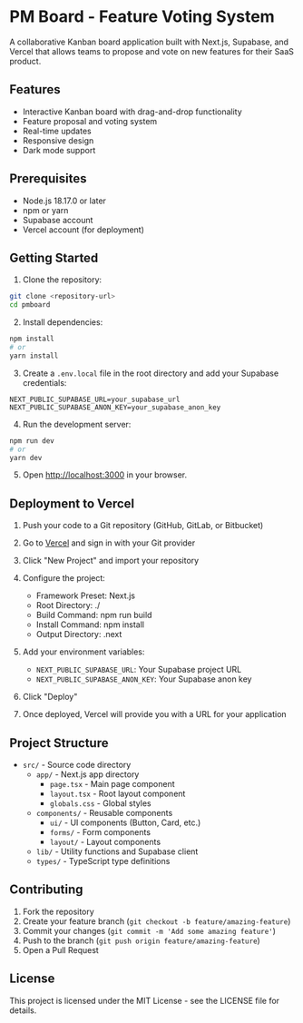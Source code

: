 # PM Board - Feature Voting System

A collaborative Kanban board application built with Next.js, Supabase, and Vercel that allows teams to propose and vote on new features for their SaaS product.

## Features

- Interactive Kanban board with drag-and-drop functionality
- Feature proposal and voting system
- Real-time updates
- Responsive design
- Dark mode support

## Prerequisites

- Node.js 18.17.0 or later
- npm or yarn
- Supabase account
- Vercel account (for deployment)

## Getting Started

1. Clone the repository:
```bash
git clone <repository-url>
cd pmboard
```

2. Install dependencies:
```bash
npm install
# or
yarn install
```

3. Create a `.env.local` file in the root directory and add your Supabase credentials:
```env
NEXT_PUBLIC_SUPABASE_URL=your_supabase_url
NEXT_PUBLIC_SUPABASE_ANON_KEY=your_supabase_anon_key
```

4. Run the development server:
```bash
npm run dev
# or
yarn dev
```

5. Open [http://localhost:3000](http://localhost:3000) in your browser.

## Deployment to Vercel

1. Push your code to a Git repository (GitHub, GitLab, or Bitbucket)

2. Go to [Vercel](https://vercel.com) and sign in with your Git provider

3. Click "New Project" and import your repository

4. Configure the project:
   - Framework Preset: Next.js
   - Root Directory: ./
   - Build Command: npm run build
   - Install Command: npm install
   - Output Directory: .next

5. Add your environment variables:
   - `NEXT_PUBLIC_SUPABASE_URL`: Your Supabase project URL
   - `NEXT_PUBLIC_SUPABASE_ANON_KEY`: Your Supabase anon key

6. Click "Deploy"

7. Once deployed, Vercel will provide you with a URL for your application

## Project Structure

- `src/` - Source code directory
  - `app/` - Next.js app directory
    - `page.tsx` - Main page component
    - `layout.tsx` - Root layout component
    - `globals.css` - Global styles
  - `components/` - Reusable components
    - `ui/` - UI components (Button, Card, etc.)
    - `forms/` - Form components
    - `layout/` - Layout components
  - `lib/` - Utility functions and Supabase client
  - `types/` - TypeScript type definitions

## Contributing

1. Fork the repository
2. Create your feature branch (`git checkout -b feature/amazing-feature`)
3. Commit your changes (`git commit -m 'Add some amazing feature'`)
4. Push to the branch (`git push origin feature/amazing-feature`)
5. Open a Pull Request

## License

This project is licensed under the MIT License - see the LICENSE file for details. 